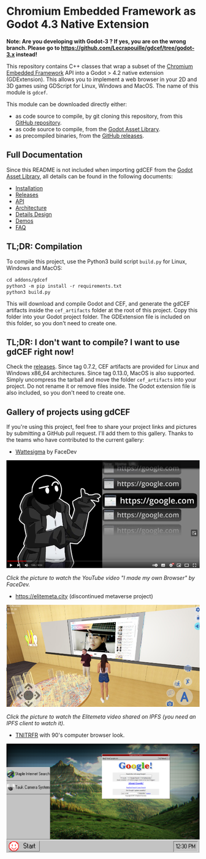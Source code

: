# Chromium Embedded Framework as Godot 4.3 Native Extension

**Note: Are you developing with Godot-3 ? If yes, you are on the wrong branch. Please go to https://github.com/Lecrapouille/gdcef/tree/godot-3.x instead!**

This repository contains C++ classes that wrap a subset of the [Chromium Embedded Framework](https://bitbucket.org/chromiumembedded/cef/wiki/Home) API into a Godot > 4.2 native extension (GDExtension). This allows you to implement a web browser in your 2D and 3D games using GDScript for Linux, Windows and MacOS. The name of this module is `gdcef`.

This module can be downloaded directly either:
- as code source to compile, by git cloning this repository, from this [GitHub repository](https://github.com/Lecrapouille/gdcef).
- as code source to compile, from the [Godot Asset Library](https://godotengine.org/asset-library/asset/2508).
- as precompiled binaries, from the [GitHub releases](https://github.com/Lecrapouille/gdcef/releases).

## Full Documentation

Since this README is not included when importing gdCEF from the [Godot Asset Library](https://godotengine.org/asset-library/asset/2508), all details can be found in the following documents:

- [Installation](addons/gdcef/doc/installation.md)
- [Releases](https://github.com/Lecrapouille/gdcef/releases)
- [API](addons/gdcef/doc/API.md)
- [Architecture](addons/gdcef/doc/architecture.md)
- [Details Design](addons/gdcef/doc/detailsdesign.md)
- [Demos](addons/gdcef/demos/README.md)
- [FAQ](addons/gdcef/README.md#faq)

## TL;DR: Compilation

To compile this project, use the Python3 build script `build.py` for Linux, Windows and MacOS:

```
cd addons/gdcef
python3 -m pip install -r requirements.txt
python3 build.py
```

This will download and compile Godot and CEF, and generate the gdCEF artifacts inside the `cef_artifacts` folder at the root of this project. Copy this folder into your Godot project folder. The GDExtension file is included on this folder, so you don't need to create one.

## TL;DR: I don't want to compile? I want to use gdCEF right now!

Check the [releases](https://github.com/Lecrapouille/gdcef/releases). Since tag 0.7.2, CEF artifacts are provided for Linux and Windows x86_64 architectures. Since tag 0.13.0, MacOS is also supported. Simply uncompress the tarball and move the folder `cef_artifacts` into your project. Do not rename it or remove files inside. The Godot extension file is also included, so you don't need to create one.

## Gallery of projects using gdCEF

If you're using this project, feel free to share your project links and pictures by submitting a GitHub pull request. I'll add them to this gallery. Thanks to the teams who have contributed to the current gallery:

- [Wattesigma](https://github.com/face-hh/wattesigma) by FaceDev

[![Wattesigma](addons/gdcef/doc/gallery/wattesigma.png)](https://youtu.be/37ISfJ2NSXQ)

*Click the picture to watch the YouTube video "I made my own Browser" by FaceDev.*

- https://elitemeta.city (discontinued metaverse project)

[![elitemeta](addons/gdcef/doc/gallery/elitemeta.jpg)](https://ipfs.io/ipfs/QmaL7NY5qs3AtAdcX8vFhqaHwJeTMKfP3PbzcHZBLmo1QQ?filename=elitemeta_0.mp4)

*Click the picture to watch the Elitemeta video shared on IPFS (you need an IPFS client to watch it).*

- [TNITRFR](https://gamejolt.com/games/TNITRFR/948968) with 90's computer browser look.

![TNITRFR](addons/gdcef/doc/gallery/tnitrfr.png)
